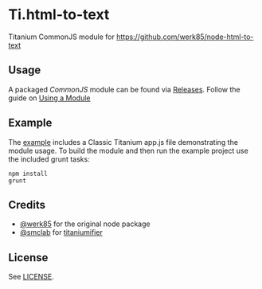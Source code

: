 # Ti.html-to-text

Titanium CommonJS module for https://github.com/werk85/node-html-to-text

## Usage
A packaged *CommonJS* module can be found via [Releases](https://github.com/chmiiller/Ti.html-to-text/releases). Follow the guide on [Using a Module](http://docs.appcelerator.com/titanium/latest/#!/guide/Using_a_Module)

## Example
The [example](https://github.com/chmiiller/Ti.html-to-text/blob/master/example/html-to-text.js) includes a Classic Titanium app.js file demonstrating the module usage. To build the module and then run the example project use the included grunt tasks:

```
npm install
grunt
```

## Credits

* [@werk85](https://github.com/werk85) for the original node package
* [@smclab](https://github.com/smclab/titaniumifier) for [titaniumifier](https://github.com/smclab/titaniumifier)


## License

See [LICENSE](LICENSE).

